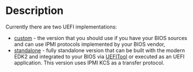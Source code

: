 # Description

Currently there are two UEFI implementations:
- [custom](custom) - the version that you should use if you have your BIOS sources and can use IPMI protocols implemented by your BIOS vendor,
- [standalone](standalone) - fully standalone version that can be built with the modern EDK2 and integrated to your BIOS via [UEFITool](https://github.com/LongSoft/UEFITool) or executed as an UEFI application. This version uses IPMI KCS as a transfer protocol.
